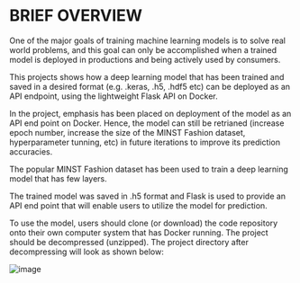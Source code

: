 # BRIEF OVERVIEW
One of the major goals of training machine learning models is to solve real world problems, and this goal can only be accomplished when a trained model is deployed in productions and being actively used by consumers. 

This projects shows how a deep learning model that has been trained and saved in a desired format (e.g. .keras, .h5, .hdf5 etc) can be deployed as an API endpoint, using the lightweight Flask API on Docker. 

In the project, emphasis has been placed on deployment of the model as an API end point on Docker. Hence, the model can still be retrianed (increase epoch number, increase the size of the MINST Fashion dataset, hyperparameter tunning, etc) in future iterations to improve its prediction accuracies. 

The popular MINST Fashion dataset has been used to train a deep learning model that has few layers. 

The trained model was saved in .h5 format and Flask is used to provide an API end point that will enable users to utilize the model for prediction. 

To use the model, users should clone (or download) the code repository onto their own computer system that has Docker running. The project should be decompressed (unzipped). The project directory after decompressing will look as shown below:


![image](https://github.com/user-attachments/assets/f18c09a9-92de-468f-8d6e-206aa3697d1f)



